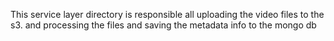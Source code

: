 This service layer directory is responsible all uploading the video files to the s3.
and processing the files and saving the metadata info to the mongo db